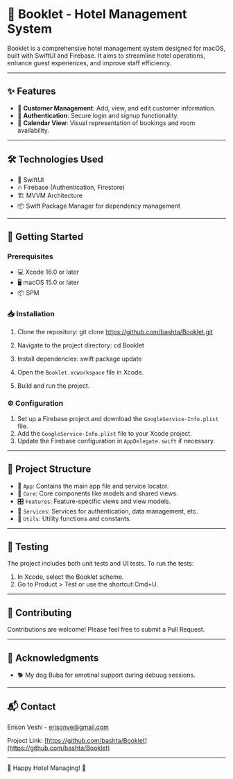 # 🏨 Booklet - Hotel Management System

Booklet is a comprehensive hotel management system designed for macOS, built with SwiftUI and Firebase. It aims to streamline hotel operations, enhance guest experiences, and improve staff efficiency.

---

## ✨ Features

- 👥 **Customer Management**: Add, view, and edit customer information.
- 🔐 **Authentication**: Secure login and signup functionality.
- 📅 **Calendar View**: Visual representation of bookings and room availability.

---

## 🛠 Technologies Used

- 🍎 SwiftUI
- 🔥 Firebase (Authentication, Firestore)
- 🏗 MVVM Architecture
- 📦 Swift Package Manager for dependency management

---

## 🚀 Getting Started

### Prerequisites

- 💻 Xcode 16.0 or later
- 🖥 macOS 15.0 or later
- 📦 SPM

### 📥 Installation

1. Clone the repository:
git clone https://github.com/bashta/Booklet.git
2. Navigate to the project directory:
cd Booklet
3. Install dependencies: swift package update
4. Open the `Booklet.xcworkspace` file in Xcode.

5. Build and run the project.

### ⚙️ Configuration

1. Set up a Firebase project and download the `GoogleService-Info.plist` file.
2. Add the `GoogleService-Info.plist` file to your Xcode project.
3. Update the Firebase configuration in `AppDelegate.swift` if necessary.

---

## 📁 Project Structure

- 📱 `App`: Contains the main app file and service locator.
- 🧱 `Core`: Core components like models and shared views.
- 🎛 `Features`: Feature-specific views and view models.
- 🔧 `Services`: Services for authentication, data management, etc.
- 🔨 `Utils`: Utility functions and constants.

---

## 🧪 Testing

The project includes both unit tests and UI tests. To run the tests:

1. In Xcode, select the Booklet scheme.
2. Go to Product > Test or use the shortcut Cmd+U.

---

## 🤝 Contributing

Contributions are welcome! Please feel free to submit a Pull Request.

---

## 🙏 Acknowledgments

- 🐕 My dog Buba for emotinal support during debuug sessions.

---

## 📬 Contact

Erison Veshi - erisonve@gmail.com

Project Link: [https://github.com/bashta/Booklet](https://github.com/bashta/Booklet)

---

💼 Happy Hotel Managing! 🌟
